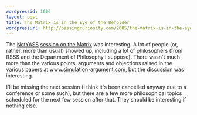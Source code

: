 ```yaml
---
wordpressid: 1606
layout: post
title: The Matrix is in the Eye of the Beholder
wordpressurl: http://passingcuriosity.com/2005/the-matrix-is-in-the-eye-of-the-beholder/
---
```

The <a href="http://users.rsise.anu.edu.au/%7Ejon/NotYASS.html">NotYASS</a> <a href="http://users.rsise.anu.edu.au/%7Ejon/NotYASS7.html">session on the Matrix</a> was interesting. A lot of people (or, rather, more than usual) showed up, including a lot of philosophers (from RSSS and the Department of Philosophy I suppose). There wasn't much more than the various points, arguments and objections raised in the various papers at <a href="http://www.simulation-argument.com/">www.simulation-argument.com</a>, but the discussion was interesting.

I'll be missing the next session (I think it's been cancelled anyway due to a conference or some such), but there are a few more philosophical topics scheduled for the next few session after that. They should be interesting if nothing else.

